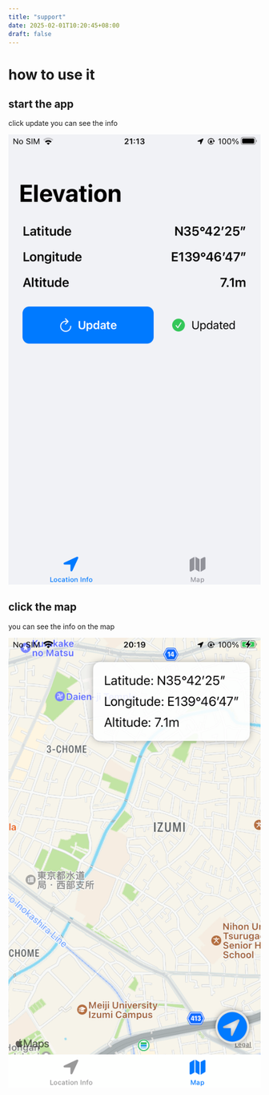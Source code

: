 ```yaml
---
title: "support"
date: 2025-02-01T10:20:45+08:00
draft: false
---
```


# how to use it


## start the app 

click update you can see the info

![1738415002568](image/support.en/1738415002568.png)

## click the map

you can see the info on the map

![1738415017572](image/support.en/1738415017572.png)
